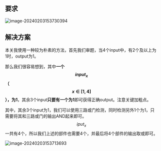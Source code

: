 ## 要求

![image-20240203153730394](C:\Users\Lenovo\AppData\Roaming\Typora\typora-user-images\image-20240203153730394.png)

## 解决方案

本关我使用一种较为朴素的方法，首先我们审题，当4个input中，有2个及以上为1时，output为1。

那么我们很容易想到，其中**一个$$input_x$$（$$x\in[1,4]$$），为1**，其余3个input**只要有一个为1**即可获得正确output。注意关键加粗点。

其中，其余3个input为1，我们可以使用三路或门检测，同时检测另外1个为1，只需要将其和三路或门的输出AND起来即可。$$iput_x$$一共有4个，所以我们上述的部件也需要4个，并最后将4个部件的输出取或即可。

![image-20240203153713693](C:\Users\Lenovo\AppData\Roaming\Typora\typora-user-images\image-20240203153713693.png)